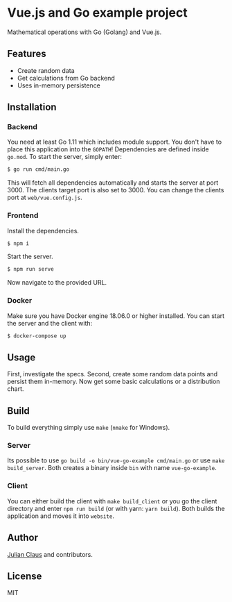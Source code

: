 # Vue.js and Go example project

Mathematical operations with Go (Golang) and Vue.js.

## Features

- Create random data
- Get calculations from Go backend
- Uses in-memory persistence

## Installation

### Backend

You need at least Go 1.11 which includes module support. You don't have to place this application into the `GOPATH`! Dependencies are defined inside `go.mod`. To start the server, simply enter:

```bash
$ go run cmd/main.go 
```

This will fetch all dependencies automatically and starts the server at port 3000. The clients target port is also set to 3000. You can change the clients port at `web/vue.config.js`.

### Frontend

Install the dependencies.

```bash
$ npm i
```

Start the server.

```bash
$ npm run serve
```

Now navigate to the provided URL.

### Docker

Make sure you have Docker engine 18.06.0 or higher installed. You can start the server and the client with:

```bash
$ docker-compose up
```

## Usage

First, investigate the specs. Second, create some random data points and persist them in-memory. Now get some basic calculations or a distribution chart.

## Build

To build everything simply use `make` (`nmake` for Windows).

### Server

Its possible to use `go build -o bin/vue-go-example cmd/main.go` or use `make build_server`. Both creates a binary inside `bin` with name `vue-go-example`.

### Client

You can either build the client with `make build_client` or you go the client directory and enter `npm run build` (or with yarn: `yarn build`). Both builds the application and moves it into `website`.

## Author

[Julian Claus](https://www.julian-claus.de) and contributors.

## License

MIT
